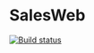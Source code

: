 # SalesWeb

[![Build status](https://ci.appveyor.com/api/projects/status/46apbhmdff5jdtk4?svg=true)](https://ci.appveyor.com/project/Valeria-Kuzina/aqa-1-2-3)

